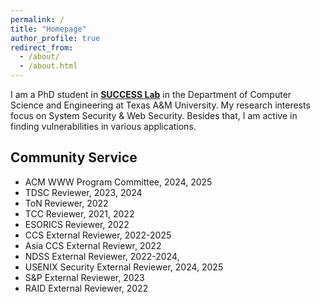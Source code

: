 ```yaml
---
permalink: /
title: "Homepage"
author_profile: true
redirect_from: 
  - /about/
  - /about.html
---
```


I am a PhD student in [**SUCCESS Lab**](https://success.cse.tamu.edu/) in the Department of Computer Science and Engineering at Texas A&M University. My research interests focus on System Security & Web Security. Besides that, I am active in finding vulnerabilities in various applications.

## Community Service
- ACM WWW Program Committee, 2024, 2025
- TDSC Reviewer, 2023, 2024
- ToN Reviewer, 2022
- TCC Reviewer, 2021, 2022
- ESORICS Reviewer, 2022
- CCS External Reviewer, 2022-2025
- Asia CCS External Reviewr, 2022
- NDSS External Reviewer, 2022-2024, 
- USENIX Security External Reviewer, 2024, 2025
- S&P External Reviewer, 2023
- RAID External Reviewer, 2022

<script type="text/javascript" id="clustrmaps" src="//clustrmaps.com/map_v2.js?d=2PFowsnkFnPoqGthf8c_VBQN-hVCUdjV_5dtUvgY1g8&cl=ffffff&w=50"></script>